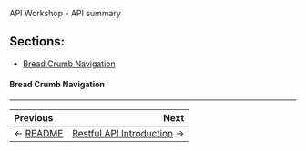 API Workshop - API summary

## Sections:

* [Bread Crumb Navigation](#bread-crumb-navigation)

#### Bread Crumb Navigation
_________________________

Previous | Next
:------- | ---:
← [README](../README.md) | [Restful API Introduction](./restful-intro.md) →

